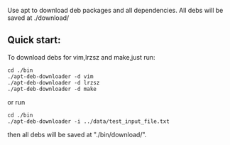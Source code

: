 Use apt to download deb packages and all dependencies.
All debs will be saved at ./download/

## Quick start:
To download debs for vim,lrzsz and make,just run:

```shell
cd ./bin
./apt-deb-downloader -d vim
./apt-deb-downloader -d lrzsz
./apt-deb-downloader -d make
```

or run

```shell
cd ./bin
./apt-deb-downloader -i ../data/test_input_file.txt
```
then all debs will be saved at "./bin/download/".
